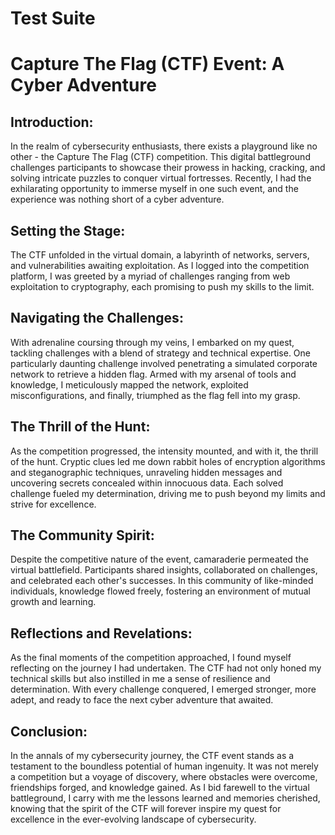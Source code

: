 # Test Suite

# Capture The Flag (CTF) Event: A Cyber Adventure

## Introduction:
In the realm of cybersecurity enthusiasts, there exists a playground like no other - the Capture The Flag (CTF) competition. This digital battleground challenges participants to showcase their prowess in hacking, cracking, and solving intricate puzzles to conquer virtual fortresses. Recently, I had the exhilarating opportunity to immerse myself in one such event, and the experience was nothing short of a cyber adventure.

## Setting the Stage:
The CTF unfolded in the virtual domain, a labyrinth of networks, servers, and vulnerabilities awaiting exploitation. As I logged into the competition platform, I was greeted by a myriad of challenges ranging from web exploitation to cryptography, each promising to push my skills to the limit.

## Navigating the Challenges:
With adrenaline coursing through my veins, I embarked on my quest, tackling challenges with a blend of strategy and technical expertise. One particularly daunting challenge involved penetrating a simulated corporate network to retrieve a hidden flag. Armed with my arsenal of tools and knowledge, I meticulously mapped the network, exploited misconfigurations, and finally, triumphed as the flag fell into my grasp.

## The Thrill of the Hunt:
As the competition progressed, the intensity mounted, and with it, the thrill of the hunt. Cryptic clues led me down rabbit holes of encryption algorithms and steganographic techniques, unraveling hidden messages and uncovering secrets concealed within innocuous data. Each solved challenge fueled my determination, driving me to push beyond my limits and strive for excellence.

## The Community Spirit:
Despite the competitive nature of the event, camaraderie permeated the virtual battlefield. Participants shared insights, collaborated on challenges, and celebrated each other's successes. In this community of like-minded individuals, knowledge flowed freely, fostering an environment of mutual growth and learning.

## Reflections and Revelations:
As the final moments of the competition approached, I found myself reflecting on the journey I had undertaken. The CTF had not only honed my technical skills but also instilled in me a sense of resilience and determination. With every challenge conquered, I emerged stronger, more adept, and ready to face the next cyber adventure that awaited.

## Conclusion:
In the annals of my cybersecurity journey, the CTF event stands as a testament to the boundless potential of human ingenuity. It was not merely a competition but a voyage of discovery, where obstacles were overcome, friendships forged, and knowledge gained. As I bid farewell to the virtual battleground, I carry with me the lessons learned and memories cherished, knowing that the spirit of the CTF will forever inspire my quest for excellence in the ever-evolving landscape of cybersecurity.

